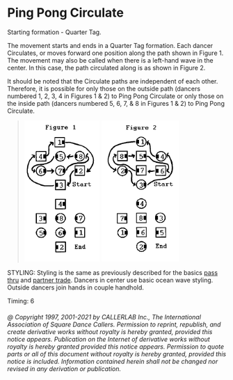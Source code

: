
# Ping Pong Circulate

Starting formation - Quarter Tag. 

The movement starts and ends in a Quarter Tag formation. Each dancer Circulates, or
moves forward one position along the path shown in Figure 1. The movement may also be
called when there is a left-hand wave in the center. In this case, the path circulated
along is as shown in Figure 2. 

It should be noted that the Circulate paths are independent of each other. Therefore,
it is possible for only those on the outside path (dancers numbered 1, 2, 3, 4 in Figures
1 & 2) to Ping Pong Circulate or only those on the inside path (dancers numbered 5, 6,
7, & 8 in Figures 1 & 2) to Ping Pong Circulate. 

> 
> ![alt](ping_pong_1.png)
> ![alt](ping_pong_2.png)
>

STYLING: Styling is the same as previously described for the basics
[pass thru](../b1/pass_thru.md) and  [partner trade](../b2/trade.md).
Dancers in center use basic ocean wave styling.
Outside dancers join hands in  couple handhold.

Timing: 6

###### @ Copyright 1997, 2001-2021 by CALLERLAB Inc., The International Association of Square Dance Callers. Permission to reprint, republish, and create derivative works without royalty is hereby granted, provided this notice appears. Publication on the Internet of derivative works without royalty is hereby granted provided this notice appears. Permission to quote parts or all of this document without royalty is hereby granted, provided this notice is included. Information contained herein shall not be changed nor revised in any derivation or publication.
